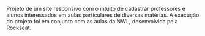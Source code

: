 Projeto de um site responsivo com o intuito de cadastrar professores e alunos interessados em aulas particulares de diversas matérias.
A execução do projeto foi em conjunto com as aulas da NWL, desenvolvida pela Rockseat.
